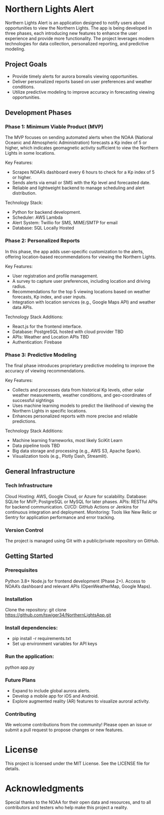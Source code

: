 # Northern Lights Alert

Northern Lights Alert is an application designed to notify users about opportunities to view the Northern Lights. The app is being developed in three phases, each introducing new features to enhance the user experience and provide more functionality. The project leverages modern technologies for data collection, personalized reporting, and predictive modeling.

## Project Goals
- Provide timely alerts for aurora borealis viewing opportunities.
- Deliver personalized reports based on user preferences and weather conditions.
- Utilize predictive modeling to improve accuracy in forecasting viewing opportunities.

## Development Phases

### Phase 1: Minimum Viable Product (MVP)

The MVP focuses on sending automated alerts when the NOAA (National Oceanic and Atmospheric Administration) forecasts a Kp index of 5 or higher, which indicates geomagnetic activity sufficient to view the Northern Lights in some locations.

Key Features:
- Scrapes NOAA’s dashboard every 6 hours to check for a Kp index of 5 or higher.
- Sends alerts via email or SMS with the Kp level and forecasted date.
- Reliable and lightweight backend to manage scheduling and alert distribution.

Technology Stack:
- Python for backend development.
- Scheduler: AWS Lambda
- Alert System: Twillio for SMS, MIME/SMTP for email
- Database: SQL Locally Hosted

### Phase 2: Personalized Reports

In this phase, the app adds user-specific customization to the alerts, offering location-based recommendations for viewing the Northern Lights.

Key Features:
- User registration and profile management.
- A survey to capture user preferences, including location and driving radius.
- Recommendations for the top 5 viewing locations based on weather forecasts, Kp index, and user inputs.
- Integration with location services (e.g., Google Maps API) and weather data APIs.

Technology Stack Additions:
- React.js for the frontend interface.
- Database: PostgreSQL hosted with cloud provider TBD
- APIs: Weather and Location APIs TBD
- Authentication: Firebase

### Phase 3: Predictive Modeling

The final phase introduces proprietary predictive modeling to improve the accuracy of viewing recommendations.

Key Features:
- Collects and processes data from historical Kp levels, other solar weather measurements, weather conditions, and geo-coordinates of successful sightings
- Uses machine learning models to predict the likelihood of viewing the Northern Lights in specific locations.
- Enhances personalized reports with more precise and reliable predictions.

Technology Stack Additions:
- Machine learning frameworks, most likely SciKit Learn
- Data pipeline tools TBD
- Big data storage and processing (e.g., AWS S3, Apache Spark).
- Visualization tools (e.g., Plotly Dash, Streamlit).

## General Infrastructure

### Tech Infrastructure
Cloud Hosting: AWS, Google Cloud, or Azure for scalability.
Database: SQLite for MVP; PostgreSQL or MySQL for later phases.
APIs: RESTful APIs for backend communication.
CI/CD: GitHub Actions or Jenkins for continuous integration and deployment.
Monitoring: Tools like New Relic or Sentry for application performance and error tracking.

### Version Control

The project is managed using Git with a public/private repository on GitHub.

## Getting Started
### Prerequisites
Python 3.8+
Node.js for frontend development (Phase 2+).
Access to NOAA’s dashboard and relevant APIs (OpenWeatherMap, Google Maps).

### Installation
Clone the repository:
git clone https://github.com/tswiger34/NorthernLightsApp.git

### Install dependencies:

- pip install -r requirements.txt
- Set up environment variables for API keys

### Run the application:

python app.py

### Future Plans

- Expand to include global aurora alerts.
- Develop a mobile app for iOS and Android.
- Explore augmented reality (AR) features to visualize auroral activity.

### Contributing

We welcome contributions from the community! Please open an issue or submit a pull request to propose changes or new features.

# License

This project is licensed under the MIT License. See the LICENSE file for details.

# Acknowledgments

Special thanks to the NOAA for their open data and resources, and to all contributors and testers who help make this project a reality.
